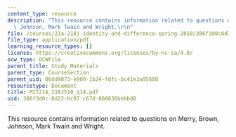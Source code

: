 ```yaml
---
content_type: resource
description: "This resource contains information related to questions on Merry, Brown,\
  \ Johnson, Mark Twain and Wright.\r\n"
file: /courses/21a-218j-identity-and-difference-spring-2010/386f3d0c8d22bc97c67d860836bebbd8_MIT21A_218JS10_q14.pdf
file_type: application/pdf
learning_resource_types: []
license: https://creativecommons.org/licenses/by-nc-sa/4.0/
ocw_type: OCWFile
parent_title: Study Materials
parent_type: CourseSection
parent_uid: 06dd9873-e909-1b24-fdfc-bc41e3a95680
resourcetype: Document
title: MIT21A_218JS10_q14.pdf
uid: 386f3d0c-8d22-bc97-c67d-860836bebbd8
---
```

This resource contains information related to questions on Merry, Brown, Johnson, Mark Twain and Wright.
